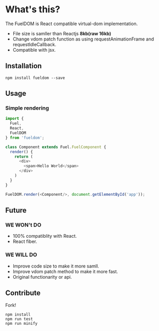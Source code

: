 # What's this?

The FuelDOM is React compatible virtual-dom implementation.

* File size is samller than Reactjs **8kb(raw 16kb)**
* Change vdom patch function as using requestAnimationFrame and requestIdleCallback.
* Compatible with jsx.

## Installation

```shell
npm install fueldom --save
```

## Usage

### Simple rendering

```javascript
import {
  Fuel,
  React,
  FuelDOM
} from 'fueldom';

class Component extends Fuel.FuelComponent {
  render() {
    return (
      <div>
        <span>Hello World</span>
      </div>
    )
  }
}

FuelDOM.render(<Component/>, document.getElementById('app'));
```

## Future

### WE WON't DO

* 100% compatiblity with React.
* React fiber.

### WE WILL DO

* Improve code size to make it more samll.
* Improve vdom patch method to make it more fast.
* Original functionarity or api.

## Contribute

Fork!

```
npm install
npm run test
npm run minify
```
